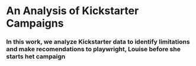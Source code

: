# An Analysis of Kickstarter Campaigns
### In this work, we analyze Kickstarter data to identify limitations and make recomendations to playwright, Louise before she starts het campaign
